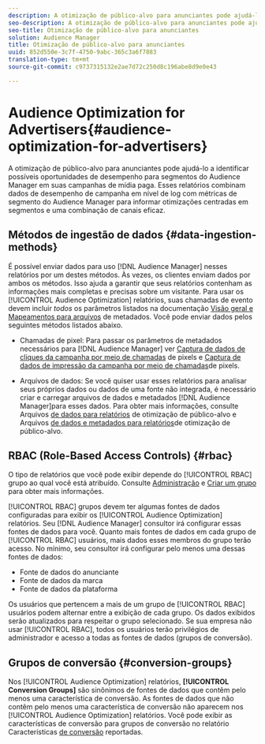 ```yaml
---
description: A otimização de público-alvo para anunciantes pode ajudá-lo a identificar possíveis oportunidades de desempenho para segmentos do Audience Manager em suas campanhas de mídia paga. Esses relatórios combinam dados de desempenho de campanha em nível de log com métricas de segmento do Audience Manager para informar otimizações centradas em segmentos e uma combinação de canais eficaz.
seo-description: A otimização de público-alvo para anunciantes pode ajudá-lo a identificar possíveis oportunidades de desempenho para segmentos do Audience Manager em suas campanhas de mídia paga. Esses relatórios combinam dados de desempenho de campanha em nível de log com métricas de segmento do Audience Manager para informar otimizações centradas em segmentos e uma combinação de canais eficaz.
seo-title: Otimização de público-alvo para anunciantes
solution: Audience Manager
title: Otimização de público-alvo para anunciantes
uuid: 852d550e-3c7f-4750-9abc-365c3a6f7883
translation-type: tm+mt
source-git-commit: c9737315132e2ae7d72c250d8c196abe8d9e0e43

---
```



# Audience Optimization for Advertisers{#audience-optimization-for-advertisers}

A otimização de público-alvo para anunciantes pode ajudá-lo a identificar possíveis oportunidades de desempenho para segmentos do Audience Manager em suas campanhas de mídia paga. Esses relatórios combinam dados de desempenho de campanha em nível de log com métricas de segmento do Audience Manager para informar otimizações centradas em segmentos e uma combinação de canais eficaz.

## Métodos de ingestão de dados {#data-ingestion-methods}

É possível enviar dados para uso [!DNL Audience Manager] nesses relatórios por um destes métodos. Às vezes, os clientes enviam dados por ambos os métodos. Isso ajuda a garantir que seus relatórios contenham as informações mais completas e precisas sobre um visitante. Para usar os [!UICONTROL Audience Optimization] relatórios, suas chamadas de evento devem incluir *todos* os parâmetros listados na documentação [Visão geral e Mapeamentos para arquivos](../../../reporting/audience-optimization-reports/metadata-files-intro/metadata-file-overview.md) de metadados. Você pode enviar dados pelos seguintes métodos listados abaixo.

* Chamadas de pixel: Para passar os parâmetros de metadados necessários para [!DNL Audience Manager] ver [Captura de dados de cliques da campanha por meio de chamadas](../../../integration/media-data-integration/click-data-pixels.md) de pixels e [Captura de dados de impressão da campanha por meio de chamadas](../../../integration/media-data-integration/impression-data-pixels.md)de pixels.

* Arquivos de dados: Se você quiser usar esses relatórios para analisar seus próprios dados ou dados de uma fonte não integrada, é necessário criar e carregar arquivos de dados e metadados [!DNL Audience Manager]para esses dados. Para obter mais informações, consulte Arquivos [de dados para relatórios](../../../reporting/audience-optimization-reports/metadata-files-intro/datafiles-intro.md) de otimização de público-alvo e Arquivos [de dados e metadados para relatórios](../../../reporting/audience-optimization-reports/metadata-files-intro/metadata-files-intro.md)de otimização de público-alvo.

## RBAC (Role-Based Access Controls) {#rbac}

O tipo de relatórios que você pode exibir depende do [!UICONTROL RBAC] grupo ao qual você está atribuído. Consulte [Administração](../../../features/administration/administration-overview.md) e [Criar um grupo](../../../features/administration/administration-overview.md#create-group) para obter mais informações.

[!UICONTROL RBAC] grupos devem ter algumas fontes de dados configuradas para exibir os [!UICONTROL Audience Optimization] relatórios. Seu [!DNL Audience Manager] consultor irá configurar essas fontes de dados para você. Quanto mais fontes de dados em cada grupo de [!UICONTROL RBAC] usuários, mais dados esses membros do grupo terão acesso. No mínimo, seu consultor irá configurar pelo menos uma dessas fontes de dados:

* Fonte de dados do anunciante
* Fonte de dados da marca
* Fonte de dados da plataforma

Os usuários que pertencem a mais de um grupo de [!UICONTROL RBAC] usuários podem alternar entre a exibição de cada grupo. Os dados exibidos serão atualizados para respeitar o grupo selecionado. Se sua empresa não usar [!UICONTROL RBAC], todos os usuários terão privilégios de administrador e acesso a todas as fontes de dados (grupos de conversão).

## Grupos de conversão {#conversion-groups}

Nos [!UICONTROL Audience Optimization] relatórios, **[!UICONTROL Conversion Groups]** são sinônimos de fontes de dados que contêm pelo menos uma característica de conversão. As fontes de dados que não contêm pelo menos uma característica de conversão não aparecem nos [!UICONTROL Audience Optimization] relatórios. Você pode exibir as características de conversão para grupos de conversão no relatório Características [de conversão](../../../reporting/audience-optimization-reports/aor-advertisers/reported-conversion-traits.md) reportadas.
